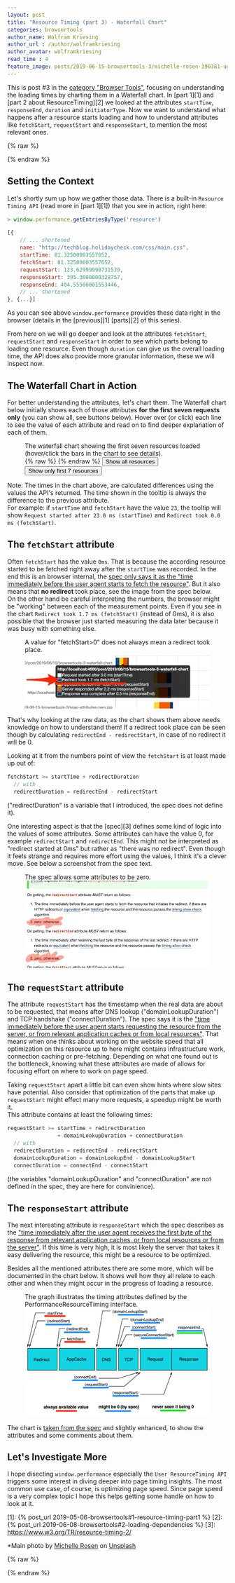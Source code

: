 ```yaml
---
layout: post
title: "Resource Timing (part 3) - Waterfall Chart"
categories: browsertools
author_name: Wolfram Kriesing
author_url : /author/wolframkriesing
author_avatar: wolframkriesing
read_time : 4
feature_image: posts/2019-06-15-browsertools-3/michelle-rosen-390381-unsplash.jpg
---
```


This is post #3 in the [category "Browser Tools"][0], focusing on understanding the loading times by charting them in a Waterfall chart. In [part 1][1] and [part 2 about ResourceTiming][2] we looked at the attributes `startTime`, `responseEnd`, `duration` and `initiatorType`. Now we want to understand what happens after a resource starts loading and how to understand attributes like `fetchStart`, `requestStart` and `responseStart`, to mention the most relevant ones.

{% raw %}
<script type="text/javascript">
  window.__loadChartFunctions__ = [];
</script>
{% endraw %}

## Setting the Context

Let's shortly sum up how we gather those data. There is a built-in `Resource Timing API` (read more in [part 1][1]) that you see in action, right here:

```js
> window.performance.getEntriesByType('resource')
```

```js
[{
    // ... shortened
    name: "http://techblog.holidaycheck.com/css/main.css",
    startTime: 81.32500003557652,
    fetchStart: 81.32500003557652,
    requestStart: 123.62999998731539,
    responseStart: 395.3000000328757,
    responseEnd: 404.55500001553446,
    // ... shortened
}, {...}]
```

As you can see above `window.performance` provides these data right in the browser (details in the [previous][1] [parts][2] of this series).

From here on we will go deeper and look at the attributes `fetchStart`, `requestStart` and `responseStart` in order to see which parts belong to loading one resource. Even though `duration` can give us the overall loading time, the API does also provide more granular information, these we will inspect now.

## The Waterfall Chart in Action

For better understanding the attributes, let's chart them. The Waterfall chart below initially shows each of those attributes **for the first seven requests only** (you can show all, see buttons below).
Hover over (or click) each line to see the value of each attribute and read on to find deeper explanation of each of them.

<figure>
    <figcaption>The waterfall chart showing the first seven resources loaded (hover/click the bars in the chart to see details).</figcaption>
    <hc-chart id="waterfall-chart-2" style="height: 350px;"></hc-chart>
    {% raw %}
    <script type="text/javascript">
        const _renderChartWithFirstSevenResources = () => _renderWaterfallChart(document.querySelector('#waterfall-chart-2'), 7)
        const _renderChartWithAllResources = () => _renderWaterfallChart(document.querySelector('#waterfall-chart-2'))
        window.__loadChartFunctions__.push(_renderChartWithFirstSevenResources);
    </script>
    {% endraw %}
    <button onclick="_renderChartWithAllResources()">Show all resources</button>
    <button onclick="_renderChartWithFirstSevenResources()">Show only first 7 resources</button>
</figure>

Note: The times in the chart above, are calculated differences using the values the API's returned.
The time shown in the tooltip is always the difference to the previous attribute.  
For example: if `startTime` and `fetchStart` have the value `23`, the tooltip will show `Request started after 23.0 ms (startTime)` and `Redirect took 0.0 ms (fetchStart)`.

## The `fetchStart` attribute

Often `fetchStart` has the value `0ms`. That is because the according resource started to be fetched right away after the `startTime` was recorded. In the end this is an browser internal, the [spec only says it as the "time immediately before the user agent starts to fetch the resource"][7]. But it also means that **no redirect** took place, see the image from the spec below.  
On the other hand be careful interpreting the numbers, the browser might be "working" between each of the measurement points. Even if you see in the chart `Redirect took 1.7 ms (fetchStart)` (instead of 0ms), it is also possible that the browser just started measuring the data later because it was busy with something else. 

<figure>
    <figcaption>A value for "fetchStart>0" does not always mean a redirect took place.</figcaption>
    <img src="/img/posts/2019-06-15-browsertools-3/maybe-no-redirect.jpg" alt="maybe-no-redirect" />
</figure>

That's why looking at the raw data, as the chart shows them above needs knowledge on how to understand them! If a redirect took place can be seen though by calculating `redirectEnd - redirectStart`, in case of no redirect it will be 0.

Looking at it from the numbers point of view the `fetchStart` is at least made up out of:
```js
fetchStart >= startTime + redirectDuration
  // with        
  redirectDuration = redirectEnd - redirectStart
```
("redirectDuration" is a variable that I introduced, the spec does not define it). 



One interesting aspect is that the [spec][3] defines some kind of logic into the values of some attributes. Some attributes can have the value 0, for example `redirectStart` and `redirectEnd`. This might not be interpreted as "redirect started at 0ms" but rather as "there was no redirect". Even though it feels strange and requires more effort using the values, I think it's a clever move. See below a screenshot from the spec text.

<figure>
    <figcaption>The spec allows some attributes to be zero.</figcaption>
    <img src="/img/posts/2019-06-15-browsertools-3/spec-attributes-zero.jpg" alt="spec-attributes-zero.jpg" />
</figure>


## The `requestStart` attribute

The attribute `requestStart` has the timestamp when the real data are about to be requested, that means after DNS lookup ("domainLookupDuration") and TCP handshake ("connectDuration"). The spec says it is the ["time immediately before the user agent starts requesting the resource from the server, or from relevant application caches or from local resources"][8]. That means when one thinks about working on the website speed that all optimization on this resource up to here might contains infrastructure work, connection caching or pre-fetching. Depending on what one found out is the bottleneck, knowing what these attributes are made of allows for focusing effort on where to work on page speed.

Taking `requestStart` apart a little bit can even show hints where slow sites have potential. Also consider that optimization of the parts that make up `requestStart` might effect many more requests, a speedup might be worth it.  
This attribute contains at least the following times:
```js
requestStart >= startTime + redirectDuration 
                + domainLookupDuration + connectDuration
  // with        
  redirectDuration = redirectEnd - redirectStart
  domainLookupDuration = domainLookupEnd - domainLookupStart  
  connectDuration = connectEnd - connectStart
```
(the variables "domainLookupDuration" and "connectDuration" are not defined in the spec, they are here for convinience). 

## The `responseStart` attribute

The next interesting attribute is `responseStart` which the spec describes as the ["time immediately after the user agent receives the first byte of the response from relevant application caches, or from local resources or from the server"][9]. If this time is very high, it is most likely the server that takes it easy delivering the resource, this might be a resource to be optimized.

Besides all the mentioned attributes there are some more, which will be documented in the chart below. It shows well how they all relate to each other and when they might occur in the progress of loading a resource.

<figure>
    <figcaption>The graph illustrates the timing attributes defined by the PerformanceResourceTiming interface.</figcaption>
    <img src="/img/posts/2019-06-15-browsertools-3/resource-timing-overview-modified.jpg" alt="resource-timing-overview" />
</figure>

The chart is [taken from the spec][6] and slightly enhanced, to show the attributes and some comments about them.

## Let's Investigate More

I hope disecting `window.performance` especially the `User ResourceTiming API` triggers some interest in diving deeper into page timing insights. The most common use case, of course, is optimizing page speed. Since page speed is a very complex topic I hope this helps getting some handle on how to look at it.


[0]: /category/browsertools
[1]: {% post_url 2019-05-06-browsertools#1-resource-timing-part1 %}
[2]: {% post_url 2019-06-08-browsertools#2-loading-dependencies %}
[3]: https://www.w3.org/TR/resource-timing-2/

[6]: https://www.w3.org/TR/2017/CR-resource-timing-1-20170330/#processing-model
[7]: https://www.w3.org/TR/2017/CR-resource-timing-1-20170330/#dom-performanceresourcetiming-fetchstart
[8]: https://www.w3.org/TR/2017/CR-resource-timing-1-20170330/#dom-performanceresourcetiming-requeststart
[9]: https://www.w3.org/TR/2017/CR-resource-timing-1-20170330/#dom-performanceresourcetiming-responsestart

*Main photo by <a href="https://unsplash.com/photos/MmPamQEr-ec?utm_source=unsplash&utm_medium=referral&utm_content=creditCopyText">Michelle Rosen</a> on <a href="https://unsplash.com/?utm_source=unsplash&utm_medium=referral&utm_content=creditCopyText">Unsplash</a><br />


{% raw %}
<script type="text/javascript">

  const _renderWaterfallChart = (domNodeToRenderInto, numberOfEntriesToShow = Number.POSITIVE_INFINITY) => {
    const chart = domNodeToRenderInto;
    const resources = [
      ...window.performance.getEntriesByType('navigation'),
      ...window.performance.getEntriesByType('resource').slice(0, numberOfEntriesToShow - 1),
    ];
    const times = resources.map(
      resource => ({label: resource.name, values: [
        resource.startTime,
        resource.fetchStart,
        resource.requestStart || resource.fetchStart,
        resource.responseStart || resource.fetchStart,
        resource.responseEnd,
      ]}));
    const valueLabels = [
      'Request started after ${value} ms (startTime)', 
      'Redirect took ${value} ms (fetchStart)', 
      'AppCache+DNS+TCP took ${value} ms (requestStart)',
      'Server responded after ${value} ms (responseStart)',
      'Response was complete after ${value} ms (responseEnd)',
    ];
    chart.updateStackedWaterfallData(times, {valueLabels, precision: 1});
  };

  (() => {
    const onLoaded = () => {
      window.customElements.whenDefined('hc-chart').then(() => {
        window.addEventListener('load', () => {
          window.__loadChartFunctions__.forEach(fn => fn());
        });
      });
    };
    const scriptTag = document.createElement('script');
    scriptTag.onload = onLoaded;
    scriptTag.setAttribute('type', 'module');
    scriptTag.setAttribute('src', 'https://holidaycheck.github.io/hc-live-chart-component/HcChart.js');
    document.head.insertBefore(scriptTag, document.head.childNodes[0]);
  })();
</script>
{% endraw %}

